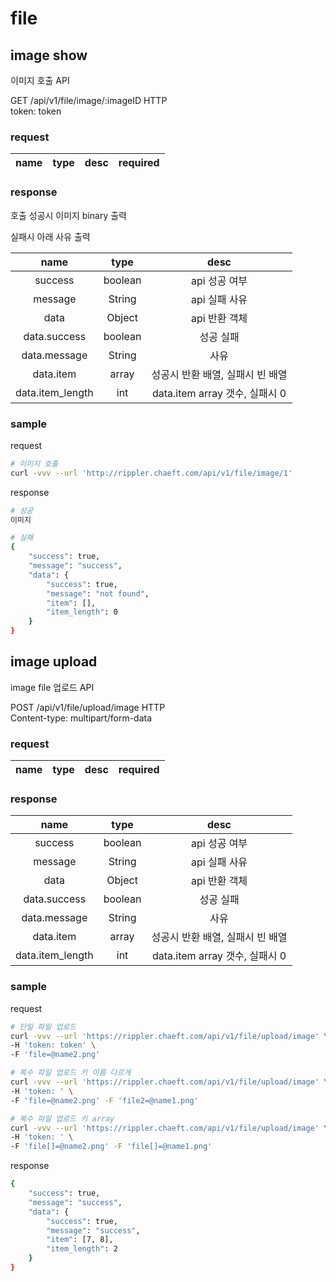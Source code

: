 # file

## image show

이미지 호출 API

GET /api/v1/file/image/:imageID HTTP  
token: token  

### request

|name|type|desc|required|
|:---:|:---:|:---:|:---:|

### response

호출 성공시 이미지 binary 출력  

실패시 아래 사유 출력  

|name|type|desc|
|:---:|:---:|:---:|
|success|boolean|api 성공 여부|
|message|String|api 실패 사유|
|data|Object|api 반환 객체|
|data.success|boolean|성공 실패|
|data.message|String|사유|
|data.item|array|성공시 반환 배열, 실패시 빈 배열|
|data.item_length|int|data.item array 갯수, 실패시 0|


### sample

request  
```bash
# 이미지 호출
curl -vvv --url 'http://rippler.chaeft.com/api/v1/file/image/1'
```

response  
```bash
# 성공
이미지

# 실패
{
    "success": true,
    "message": "success",
    "data": {
        "success": true,
        "message": "not found",
        "item": [],
        "item_length": 0
    }
}
```

## image upload

image file 업로드 API  

POST /api/v1/file/upload/image HTTP  
Content-type: multipart/form-data  

### request

|name|type|desc|required|
|:---:|:---:|:---:|:---:|

### response

|name|type|desc|
|:---:|:---:|:---:|
|success|boolean|api 성공 여부|
|message|String|api 실패 사유|
|data|Object|api 반환 객체|
|data.success|boolean|성공 실패|
|data.message|String|사유|
|data.item|array|성공시 반환 배열, 실패시 빈 배열|
|data.item_length|int|data.item array 갯수, 실패시 0|


### sample

request  
```bash
# 단일 파일 업로드
curl -vvv --url 'https://rippler.chaeft.com/api/v1/file/upload/image' \
-H 'token: token' \
-F 'file=@name2.png'

# 복수 파일 업로드 키 이름 다르게
curl -vvv --url 'https://rippler.chaeft.com/api/v1/file/upload/image' \
-H 'token: ' \
-F 'file=@name2.png' -F 'file2=@name1.png'

# 복수 파일 업로드 키 array
curl -vvv --url 'https://rippler.chaeft.com/api/v1/file/upload/image' \
-H 'token: ' \
-F 'file[]=@name2.png' -F 'file[]=@name1.png'
```

response  
```bash
{
    "success": true,
    "message": "success",
    "data": {
        "success": true,
        "message": "success",
        "item": [7, 8],
        "item_length": 2
    }
}
```